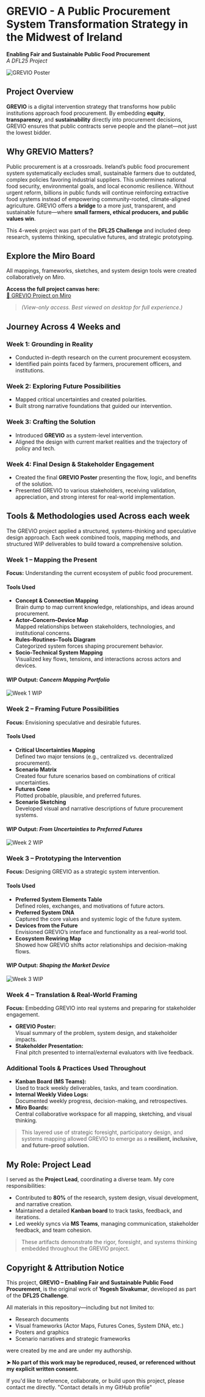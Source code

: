 # GREVIO - A Public Procurement System Transformation Strategy in the Midwest of Ireland
**Enabling Fair and Sustainable Public Food Procurement**  
_A DFL25 Project_

![GREVIO Poster](Grevio-Poster.jpg)

## Project Overview

**GREVIO** is a digital intervention strategy that transforms how public institutions approach food procurement. By embedding **equity**, **transparency**, and **sustainability** directly into procurement decisions, GREVIO ensures that public contracts serve people and the planet—not just the lowest bidder.

## Why GREVIO Matters?

Public procurement is at a crossroads. Ireland’s public food procurement system systematically excludes small, sustainable farmers due to outdated, complex policies favoring industrial suppliers. This undermines national food security, environmental goals, and local economic resilience. Without urgent reform, billions in public funds will continue reinforcing extractive food systems instead of empowering community-rooted, climate-aligned agriculture. GREVIO offers a **bridge** to a more just, transparent, and sustainable future—where **small farmers, ethical producers, and public values win**.

This 4-week project was part of the **DFL25 Challenge** and included deep research, systems thinking, speculative futures, and strategic prototyping.

## Explore the Miro Board

All mappings, frameworks, sketches, and system design tools were created collaboratively on Miro.

**Access the full project canvas here:**  
[🔗 GREVIO Project on Miro](https://miro.com/app/board/uXjVIzqdn4I=/)

> *(View-only access. Best viewed on desktop for full experience.)*

## Journey Across 4 Weeks and

### Week 1: Grounding in Reality
- Conducted in-depth research on the current procurement ecosystem.
- Identified pain points faced by farmers, procurement officers, and institutions.

### Week 2: Exploring Future Possibilities
- Mapped critical uncertainties and created polarities.
- Built strong narrative foundations that guided our intervention.

### Week 3: Crafting the Solution
- Introduced **GREVIO** as a system-level intervention.
- Aligned the design with current market realities and the trajectory of policy and tech.

### Week 4: Final Design & Stakeholder Engagement
- Created the final **GREVIO Poster** presenting the flow, logic, and benefits of the solution.
- Presented GREVIO to various stakeholders, receiving validation, appreciation, and strong interest for real-world implementation.

## Tools & Methodologies used Across each week

The GREVIO project applied a structured, systems-thinking and speculative design approach. Each week combined tools, mapping methods, and structured WIP deliverables to build toward a comprehensive solution.

### Week 1 – Mapping the Present  
**Focus:** Understanding the current ecosystem of public food procurement.

#### Tools Used
- **Concept & Connection Mapping**  
  Brain dump to map current knowledge, relationships, and ideas around procurement.
- **Actor–Concern–Device Map**  
  Mapped relationships between stakeholders, technologies, and institutional concerns.
- **Rules–Routines–Tools Diagram**  
  Categorized system forces shaping procurement behavior.
- **Socio-Technical System Mapping**  
  Visualized key flows, tensions, and interactions across actors and devices.

#### WIP Output: *Concern Mapping Portfolio*
![Week 1 WIP](./60806ff9-caf7-4558-8582-c6cc223b07b4.png)

### Week 2 – Framing Future Possibilities  
**Focus:** Envisioning speculative and desirable futures.

#### Tools Used
- **Critical Uncertainties Mapping**  
  Defined two major tensions (e.g., centralized vs. decentralized procurement).
- **Scenario Matrix**  
  Created four future scenarios based on combinations of critical uncertainties.
- **Futures Cone**  
  Plotted probable, plausible, and preferred futures.
- **Scenario Sketching**  
  Developed visual and narrative descriptions of future procurement systems.

#### WIP Output: *From Uncertainties to Preferred Futures*
![Week 2 WIP](./8010271f-c13d-4353-8604-7b92f3b19511.png)

### Week 3 – Prototyping the Intervention  
**Focus:** Designing GREVIO as a strategic system intervention.

#### Tools Used
- **Preferred System Elements Table**  
  Defined roles, exchanges, and motivations of future actors.
- **Preferred System DNA**  
  Captured the core values and systemic logic of the future system.
- **Devices from the Future**  
  Envisioned GREVIO’s interface and functionality as a real-world tool.
- **Ecosystem Rewiring Map**  
  Showed how GREVIO shifts actor relationships and decision-making flows.

#### WIP Output: *Shaping the Market Device*
![Week 3 WIP](./e5ab4f5d-4473-4b77-a06d-a1db9d501aae.png)

### Week 4 – Translation & Real-World Framing  
**Focus:** Embedding GREVIO into real systems and preparing for stakeholder engagement.

- **GREVIO Poster:**  
  Visual summary of the problem, system design, and stakeholder impacts.
- **Stakeholder Presentation:**  
  Final pitch presented to internal/external evaluators with live feedback.

### Additional Tools & Practices Used Throughout
- **Kanban Board (MS Teams):**  
  Used to track weekly deliverables, tasks, and team coordination.
- **Internal Weekly Video Logs:**  
  Documented weekly progress, decision-making, and retrospectives.
- **Miro Boards:**  
  Central collaborative workspace for all mapping, sketching, and visual thinking.

> This layered use of strategic foresight, participatory design, and systems mapping allowed GREVIO to emerge as a **resilient, inclusive, and future-proof solution.**

## My Role: Project Lead

I served as the **Project Lead**, coordinating a diverse team. My core responsibilities:

- Contributed to **80%** of the research, system design, visual development, and narrative creation.
- Maintained a detailed **Kanban board** to track tasks, feedback, and iterations.
- Led weekly syncs via **MS Teams**, managing communication, stakeholder feedback, and team cohesion.

> These artifacts demonstrate the rigor, foresight, and systems thinking embedded throughout the GREVIO project.

## Copyright & Attribution Notice

This project, **GREVIO – Enabling Fair and Sustainable Public Food Procurement**, is the original work of **Yogesh Sivakumar**, developed as part of the **DFL25 Challenge**.

All materials in this repository—including but not limited to:
- Research documents  
- Visual frameworks (Actor Maps, Futures Cones, System DNA, etc.)  
- Posters and graphics  
- Scenario narratives and strategic frameworks  

were created by me and are under my authorship.

**➤ No part of this work may be reproduced, reused, or referenced without my explicit written consent.**

If you'd like to reference, collaborate, or build upon this project, please contact me directly. 
"Contact details in my GitHub profile"

